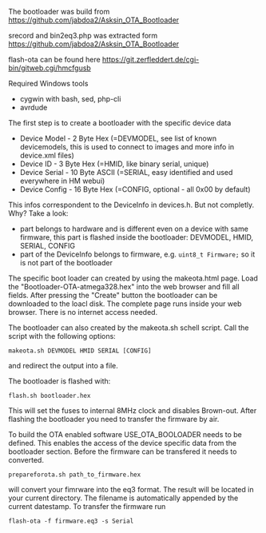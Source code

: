 
The bootloader was build from https://github.com/jabdoa2/Asksin_OTA_Bootloader

srecord and bin2eq3.php was extracted form https://github.com/jabdoa2/Asksin_OTA_Bootloader

flash-ota can be found here https://git.zerfleddert.de/cgi-bin/gitweb.cgi/hmcfgusb



Required Windows tools
  * cygwin with bash, sed, php-cli
  * avrdude
  
The first step is to create a bootloader with the specific device data
  * Device Model  - 2  Byte Hex (=DEVMODEL, see list of known devicemodels, this is used to connect to images and more info in device.xml files)
  * Device ID     - 3  Byte Hex (=HMID, like binary serial, unique) 
  * Device Serial - 10 Byte ASCII (=SERIAL, easy identified and used everywhere in HM webui)
  * Device Config - 16 Byte Hex (=CONFIG, optional - all 0x00 by default)

This infos correspondent to the DeviceInfo in devices.h. But not completly. Why? Take a look:
 * part belongs to hardware and is different even on a device with same firmware, this part is flashed
 inside the bootloader: DEVMODEL, HMID, SERIAL, CONFIG
 * part of the DeviceInfo belongs to firmware, e.g. `uint8_t Firmware;` so it is not part of the bootloader
 
The specific boot loader can created by using the makeota.html page. Load the "Bootloader-OTA-atmega328.hex" 
into the web browser and fill all fields. After pressing the "Create" button the bootloader can be downloaded 
to the loacl disk. The complete page runs inside your web browser. There is no internet access needed.

The bootloader can also created by the makeota.sh schell script. Call the script with the following options:

`makeota.sh DEVMODEL HMID SERIAL [CONFIG]`
   
and redirect the output into a file.

The bootloader is flashed with:

`flash.sh bootloader.hex`

This will set the fuses to internal 8MHz clock and disables Brown-out. After flashing the bootloader you need 
to transfer the firmware by air.

To build the OTA enabled software USE_OTA_BOOLOADER needs to be defined. This enables the access of the device 
specific data from the bootloader section. Before the firmware can be transfered it needs to converted.

`prepareforota.sh path_to_firmware.hex`

will convert your fimrware into the eq3 format. The result will be located in your current directory. The filename 
is automatically appended by the current datestamp. To transfer the firmware run

`flash-ota -f firmware.eq3 -s Serial` 


